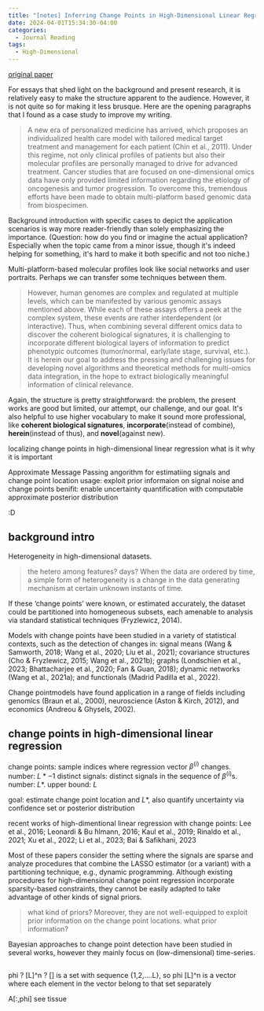 ```yaml
---
title: "[notes] Inferring Change Points in High-Dimensional Linear Regression via Approximate Message Passing"
date: 2024-04-01T15:34:30-04:00
categories:
  - Journal Reading
tags:
  - High-Dimensional
---
```


[original paper](https://ascopubs.org/doi/full/10.1200/JCO.22.01457)

For essays that shed light on the background and present research, it is relatively easy to make the structure apparent to the audience. However, it is not quite so for making it less brusque. Here are the opening paragraphs that I found as a case study to improve my writing.

> A new era of personalized medicine has arrived, which proposes an individualized health care model with tailored medical target treatment and management for each patient (Chin et al., 2011). Under this regime, not only clinical profiles of patients but also their molecular profiles are personally managed to drive for advanced treatment. Cancer studies that are focused on one-dimensional omics data have only provided limited information regarding the etiology of oncogenesis and tumor progression. To overcome this, tremendous efforts have been made to obtain multi-platform based genomic data from biospecimen.

Background introduction with specific cases to depict the application scenarios is way more reader-friendly than solely emphasizing the importance. (Question: how do you find or imagine the actual application? Especially when the topic came from a minor issue, though it's indeed helping for something, it's hard to make it both specific and not too niche.)

Multi-platform-based molecular profiles look like social networks and user portraits. Perhaps we can transfer some techniques between them.

> However, human genomes are complex and regulated at multiple levels, which can be manifested by various genomic assays mentioned above. While each of these assays offers a peek at the complex system, these events are rather interdependent (or interactive). Thus, when combining several different omics data to discover the coherent biological signatures, it is challenging to incorporate different biological layers of information to predict phenotypic outcomes (tumor/normal, early/late stage, survival, etc.). It is herein our goal to address the pressing and challenging issues for developing novel algorithms and theoretical methods for multi-omics data integration, in the hope to extract biologically meaningful information of clinical relevance.

Again, the structure is pretty straightforward: the problem, the present works are good but limited, our attempt, our challenge, and our goal. It's also helpful to use higher vocabulary to make it sound more professional, like **coherent biological signatures**, **incorporate**(instead of combine), **herein**(instead of thus), and **novel**(against new). 

localizing change points in high-dimensional linear regression
what is it
why it is important

Approximate Message Passing angorithm for estimatiing signals and change point location
usage: exploit prior informaion on signal noise and change points
benifit: enable uncertainty quantification with computable approximate posterior distribution

:D

## background intro
Heterogeneity in high-dimensional  datasets. 
> the hetero among features? days?
When the data are ordered by time, a simple form of heterogeneity is a change in the data generating mechanism at certain unknown instants of time. 

If these ‘change points’ were known, or estimated accurately, the dataset could be partitioned into homogeneous subsets, each amenable to analysis via standard statistical techniques (Fryzlewicz, 2014). 

Models with change points have been studied in a variety of statistical contexts, such as the detection of changes in: 
signal means (Wang & Samworth, 2018; Wang et al., 2020; Liu et al., 2021); 
covariance structures (Cho & Fryzlewicz, 2015; Wang et al., 2021b); 
graphs (Londschien et al., 2023; Bhattacharjee et al., 2020; Fan & Guan, 2018); 
dynamic networks (Wang et al., 2021a); and functionals (Madrid Padilla et al., 2022). 

Change pointmodels have found application in a range of fields including genomics (Braun et al., 2000), neuroscience (Aston & Kirch, 2012), and economics (Andreou & Ghysels, 2002).

## change points in high-dimensional linear regression

change points: sample indices where regression vector $\beta^{(i)}$ changes. number: $L*-1$
distinct signals: distinct signals in the sequence of $\beta^{(i)}$s. number: $L*$. upper bound: $L$

goal: estimate change point location and $L*$, also quantify uncertainty via confidence set or posterior distribution

recent works of high-dimentional linear regression with change points: 
Lee et al., 2016; Leonardi & Bu ̈hlmann, 2016; Kaul et al., 2019; Rinaldo et al., 2021; Xu et al., 2022; Li et al., 2023; Bai & Safikhani, 2023

Most of these papers consider the setting where the signals are sparse and analyze procedures that combine the LASSO estimator (or a variant) with a partitioning technique, e.g., dynamic programming. Although existing procedures for high-dimensional change point regression incorporate sparsity-based constraints, they cannot be easily adapted to take advantage of other kinds of signal priors. 
 > what kind of priors?
 Moreover, they are not well-equipped to exploit prior information on the change point locations. 
 > what prior information?
 
 Bayesian approaches to change point detection have been studied in several works, however they mainly focus on (low-dimensional) time-series.
 
 
 ##
 
 phi ? [L]^n ? [] is a set with sequence {1,2,....L}, so phi [L]^n is a vector where each element in the vector belong to that set separately
 
A[:,phi] see tissue



